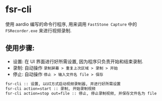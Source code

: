 # fsr-cli

使用 aardio 编写的命令行程序, 用来调用 `FastStone Capture` 中的 `FSRecorder.exe` 来进行视频录制.


## 使用步骤:
- 设置: 在 UI 界面进行好所需设置, 因为程序只负责开始和结束录制.
- 录制: 自动操作 `录制屏幕 > 重复上次区域 > 录制 > 开始`
- 停止: 自动操作 `停止 > 输入文件名 file > 保存`


``` bat
fsr-cli :: 设置, 以UI方式启动视频录制器, 并进行好所需设置
fsr-cli action=start :: 录制, 开始录制视频
fsr-cli action=stop out=file :: 停止, 停止录制视频, 并保存文件名为 file
```
